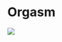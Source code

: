 # Orgasm

![](https://hips.hearstapps.com/hmg-prod.s3.amazonaws.com/images/screen-shot-2018-10-12-at-2-13-14-pm-1539368010.png)